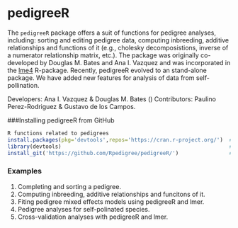 pedigreeR
=========
The ```pedigreeR``` package offers a suit of functions for pedigree analyses, including: sorting and editing pedigree data, computing inbreeding, additive relationships and functions of it (e.g., cholesky decomposistions, inverse of a numerator relationship matrix, etc.). The package was originally co-developed by Douglas M. Bates and Ana I. Vazquez and was incorporated in the [lme4](https://cran.r-project.org/web/packages/lme4/index.html) R-package. Recently, pedigreeR evolved to an stand-alone package. We have added new features for analysis of data from self-pollination.

Developers: Ana I. Vazquez & Douglas M. Bates ()
Contributors: Paulino Perez-Rodriguez & Gustavo de los Campos.


###Installing pedigreeR from GitHub

```R
R functions related to pedigrees
install.packages(pkg='devtools',repos='https://cran.r-project.org/')  #1# install devtools
library(devtools)                                                     #2# load the library
install_git('https://github.com/Rpedigree/pedigreeR/')                #3# install pedigreeR from GitHub
```
### Examples

  1. Completing and sorting a pedigree.
  2. Computing inbreeding, additive relationships and funcitons of it.
  3. Fiting pedigree mixed effects models using pedigreeR and lmer.
  4. Pedigree analyses for self-polinated species.
  5. Cross-validation analyses with pedigreeR and lmer.

